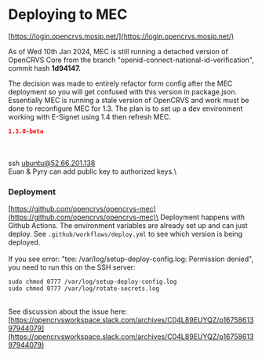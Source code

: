 # Deploying to MEC

[https://login.opencrvs.mosip.net/](https://login.opencrvs.mosip.net/)



As of Wed 10th Jan 2024, MEC is still running a detached version of OpenCRVS Core from the branch "openid-connect-national-id-verification", commit hash **1d94147.**

The decision was made to entirely refactor form config after the MEC deployment so you will get confused with this version in package.json.  Essentially MEC is running a stale version of OpenCRVS and work must be done to reconfigure MEC for 1.3.  The plan is to set up a dev environment working with E-Signet using 1.4 then refresh MEC.

```json
1.3.0-beta
```

\
\
ssh ubuntu@52.66.201.138\
Euan & Pyry can add public key to authorized keys.\


### Deployment

[https://github.com/opencrvs/opencrvs-mec](https://github.com/opencrvs/opencrvs-mec)\
Deployment happens with Github Actions. The environment variables are already set up and can just deploy. See `.github/workflows/deploy.yml` to see which version is being deployed.\
\
If you see error: "tee: /var/log/setup-deploy-config.log: Permission denied", you need to run this on the SSH server:

```
sudo chmod 0777 /var/log/setup-deploy-config.log
sudo chmod 0777 /var/log/rotate-secrets.log
```

\
See discussion about the issue here: [https://opencrvsworkspace.slack.com/archives/C04L89EUYQZ/p1675861397944079](https://opencrvsworkspace.slack.com/archives/C04L89EUYQZ/p1675861397944079)

